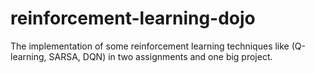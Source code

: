 # reinforcement-learning-dojo
The implementation of some reinforcement learning techniques like (Q-learning, SARSA, DQN) in two assignments and one big project.
